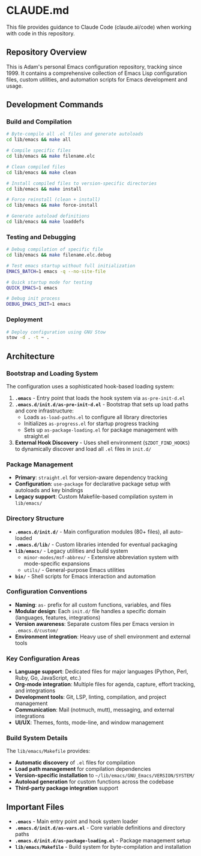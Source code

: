 # CLAUDE.md

This file provides guidance to Claude Code (claude.ai/code) when working with code in this repository.

## Repository Overview

This is Adam's personal Emacs configuration repository, tracking since 1999. It contains a comprehensive collection of Emacs Lisp configuration files, custom utilities, and automation scripts for Emacs development and usage.

## Development Commands

### Build and Compilation
```bash
# Byte-compile all .el files and generate autoloads
cd lib/emacs && make all

# Compile specific files  
cd lib/emacs && make filename.elc

# Clean compiled files
cd lib/emacs && make clean

# Install compiled files to version-specific directories
cd lib/emacs && make install

# Force reinstall (clean + install)
cd lib/emacs && make force-install

# Generate autoload definitions
cd lib/emacs && make loaddefs
```

### Testing and Debugging
```bash
# Debug compilation of specific file
cd lib/emacs && make filename.elc.debug

# Test emacs startup without full initialization
EMACS_BATCH=1 emacs -q --no-site-file

# Quick startup mode for testing
QUICK_EMACS=1 emacs

# Debug init process
DEBUG_EMACS_INIT=1 emacs
```

### Deployment
```bash
# Deploy configuration using GNU Stow
stow -d . -t ~ .
```

## Architecture

### Bootstrap and Loading System

The configuration uses a sophisticated hook-based loading system:

1. **`.emacs`** - Entry point that loads the hook system via `as-pre-init-d.el`
2. **`.emacs.d/init.d/as-pre-init-d.el`** - Bootstrap that sets up load paths and core infrastructure:
   - Loads `as-load-paths.el` to configure all library directories
   - Initializes `as-progress.el` for startup progress tracking
   - Sets up `as-package-loading.el` for package management with straight.el
3. **External Hook Discovery** - Uses shell environment (`$ZDOT_FIND_HOOKS`) to dynamically discover and load all `.el` files in `init.d/`

### Package Management

- **Primary**: `straight.el` for version-aware dependency tracking
- **Configuration**: `use-package` for declarative package setup with autoloads and key bindings
- **Legacy support**: Custom Makefile-based compilation system in `lib/emacs/`

### Directory Structure

- **`.emacs.d/init.d/`** - Main configuration modules (80+ files), all auto-loaded
- **`.emacs.d/lib/`** - Custom libraries intended for eventual packaging
- **`lib/emacs/`** - Legacy utilities and build system
  - `minor-modes/msf-abbrev/` - Extensive abbreviation system with mode-specific expansions
  - `utils/` - General-purpose Emacs utilities
- **`bin/`** - Shell scripts for Emacs interaction and automation

### Configuration Conventions

- **Naming**: `as-` prefix for all custom functions, variables, and files
- **Modular design**: Each `init.d/` file handles a specific domain (languages, features, integrations)
- **Version awareness**: Separate custom files per Emacs version in `.emacs.d/custom/`
- **Environment integration**: Heavy use of shell environment and external tools

### Key Configuration Areas

- **Language support**: Dedicated files for major languages (Python, Perl, Ruby, Go, JavaScript, etc.)
- **Org-mode integration**: Multiple files for agenda, capture, effort tracking, and integrations
- **Development tools**: Git, LSP, linting, compilation, and project management
- **Communication**: Mail (notmuch, mutt), messaging, and external integrations
- **UI/UX**: Themes, fonts, mode-line, and window management

### Build System Details

The `lib/emacs/Makefile` provides:
- **Automatic discovery** of `.el` files for compilation
- **Load path management** for compilation dependencies  
- **Version-specific installation** to `~/lib/emacs/GNU_Emacs/VERSION/SYSTEM/`
- **Autoload generation** for custom functions across the codebase
- **Third-party package integration** support

## Important Files

- **`.emacs`** - Main entry point and hook system loader
- **`.emacs.d/init.d/as-vars.el`** - Core variable definitions and directory paths
- **`.emacs.d/init.d/as-package-loading.el`** - Package management setup
- **`lib/emacs/Makefile`** - Build system for byte-compilation and installation